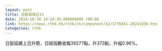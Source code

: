 ```yaml
---
layout: post
title: 日股高收近1%
date: 2024-10-30 14:34:49.000000000 +08:00
link: https://news.rthk.hk/rthk/ch/component/k2/1776841-20241030.htm
categories: rthk
---
```


日股延續上日升勢，日經指數收報39277點，升373點，升幅0.96%。
